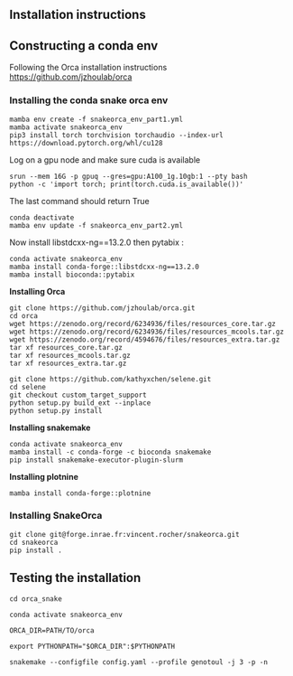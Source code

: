 ## Installation instructions

## Constructing a conda env

Following the Orca installation instructions  
https://github.com/jzhoulab/orca

### Installing the conda snake orca env

```
mamba env create -f snakeorca_env_part1.yml
mamba activate snakeorca_env
pip3 install torch torchvision torchaudio --index-url https://download.pytorch.org/whl/cu128
```

Log on a gpu node and make sure cuda is available
```
srun --mem 16G -p gpuq --gres=gpu:A100_1g.10gb:1 --pty bash
python -c 'import torch; print(torch.cuda.is_available())'
```
The last command should return True

```
conda deactivate
mamba env update -f snakeorca_env_part2.yml
```

Now install libstdcxx-ng==13.2.0 then pytabix :

```
conda activate snakeorca_env
mamba install conda-forge::libstdcxx-ng==13.2.0
mamba install bioconda::pytabix
```

**Installing Orca**

```
git clone https://github.com/jzhoulab/orca.git
cd orca
wget https://zenodo.org/record/6234936/files/resources_core.tar.gz
wget https://zenodo.org/record/6234936/files/resources_mcools.tar.gz
wget https://zenodo.org/record/4594676/files/resources_extra.tar.gz
tar xf resources_core.tar.gz
tar xf resources_mcools.tar.gz
tar xf resources_extra.tar.gz

git clone https://github.com/kathyxchen/selene.git
cd selene
git checkout custom_target_support
python setup.py build_ext --inplace
python setup.py install
```

**Installing snakemake**

```
conda activate snakeorca_env
mamba install -c conda-forge -c bioconda snakemake
pip install snakemake-executor-plugin-slurm

```
**Installing plotnine**

```
mamba install conda-forge::plotnine
```

### Installing SnakeOrca

```
git clone git@forge.inrae.fr:vincent.rocher/snakeorca.git
cd snakeorca
pip install .
```



## Testing the installation

```
cd orca_snake

conda activate snakeorca_env

ORCA_DIR=PATH/TO/orca

export PYTHONPATH="$ORCA_DIR":$PYTHONPATH

snakemake --configfile config.yaml --profile genotoul -j 3 -p -n

```
